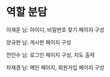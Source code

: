 # 역할 분담

이재훈 님: 아이디, 비밀번호 찾기 페이지 구성

양규현 님: 게시판 페이지 구성

전인수 님: 로그인 페이지 구성, 지도 출력

차재경 님: 메인 페이지, 회원가입 페이지 구성